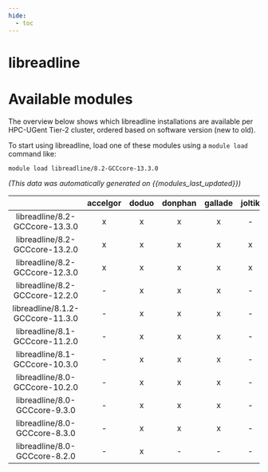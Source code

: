 ```yaml
---
hide:
  - toc
---
```


libreadline
===========

# Available modules


The overview below shows which libreadline installations are available per HPC-UGent Tier-2 cluster, ordered based on software version (new to old).

To start using libreadline, load one of these modules using a `module load` command like:

```shell
module load libreadline/8.2-GCCcore-13.3.0
```

*(This data was automatically generated on {{modules_last_updated}})*  

| |accelgor|doduo|donphan|gallade|joltik|shinx|skitty|
| :---: | :---: | :---: | :---: | :---: | :---: | :---: | :---: |
|libreadline/8.2-GCCcore-13.3.0|x|x|x|x|-|x|x|
|libreadline/8.2-GCCcore-13.2.0|x|x|x|x|x|x|x|
|libreadline/8.2-GCCcore-12.3.0|x|x|x|x|x|x|x|
|libreadline/8.2-GCCcore-12.2.0|-|x|x|x|-|x|-|
|libreadline/8.1.2-GCCcore-11.3.0|-|x|x|x|-|x|-|
|libreadline/8.1-GCCcore-11.2.0|-|x|x|x|-|x|-|
|libreadline/8.1-GCCcore-10.3.0|-|x|x|x|-|-|-|
|libreadline/8.0-GCCcore-10.2.0|-|x|x|x|-|-|-|
|libreadline/8.0-GCCcore-9.3.0|-|x|x|x|-|-|-|
|libreadline/8.0-GCCcore-8.3.0|-|x|x|x|-|-|-|
|libreadline/8.0-GCCcore-8.2.0|-|x|-|-|-|-|-|
